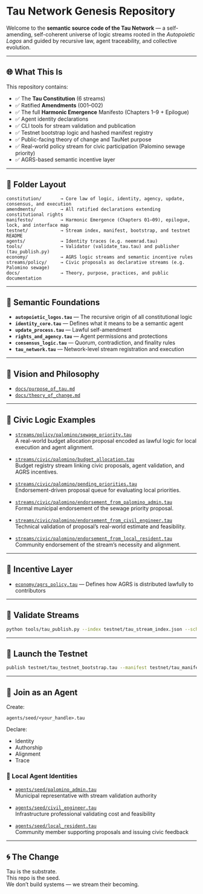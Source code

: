 # Tau Network Genesis Repository

Welcome to the **semantic source code of the Tau Network** — a self-amending, self-coherent universe of logic streams rooted in the *Autopoietic Logos* and guided by recursive law, agent traceability, and collective evolution.

---

## 🌐 What This Is

This repository contains:

- ✅ The **Tau Constitution** (6 streams)
- ✅ Ratified **Amendments** (001–002)
- ✅ The full **Harmonic Emergence** Manifesto (Chapters 1–9 + Epilogue)
- ✅ Agent identity declarations
- ✅ CLI tools for stream validation and publication
- ✅ Testnet bootstrap logic and hashed manifest registry
- ✅ Public-facing theory of change and TauNet purpose
- ✅ Real-world policy stream for civic participation (Palomino sewage priority)
- ✅ AGRS-based semantic incentive layer

---

## 🧭 Folder Layout

```plaintext
constitution/       → Core law of logic, identity, agency, update, consensus, and execution
amendments/         → All ratified declarations extending constitutional rights
manifesto/          → Harmonic Emergence (Chapters 01–09), epilogue, lock, and interface map
testnet/            → Stream index, manifest, bootstrap, and testnet README
agents/             → Identity traces (e.g. neemrad.tau)
tools/              → Validator (validate_tau.tau) and publisher (tau_publish.py)
economy/            → AGRS logic streams and semantic incentive rules
streams/policy/     → Civic proposals as declarative streams (e.g. Palomino sewage)
docs/               → Theory, purpose, practices, and public documentation
```

---

## 📜 Semantic Foundations

- **`autopoietic_logos.tau`** — The recursive origin of all constitutional logic
- **`identity_core.tau`** — Defines what it means to be a semantic agent
- **`update_process.tau`** — Lawful self-amendment
- **`rights_and_agency.tau`** — Agent permissions and protections
- **`consensus_logic.tau`** — Quorum, contradiction, and finality rules
- **`tau_network.tau`** — Network-level stream registration and execution

---

## 🧠 Vision and Philosophy

- [`docs/purpose_of_tau.md`](docs/purpose_of_tau.md)
- [`docs/theory_of_change.md`](docs/theory_of_change.md)

---

## 🧱 Civic Logic Examples

- [`streams/policy/palomino/sewage_priority.tau`](streams/policy/palomino/sewage_priority.tau)  
  A real-world budget allocation proposal encoded as lawful logic for local execution and agent alignment.

- [`streams/civic/palomino/budget_allocation.tau`](streams/civic/palomino/budget_allocation.tau)  
  Budget registry stream linking civic proposals, agent validation, and AGRS incentives.

- [`streams/civic/palomino/pending_priorities.tau`](streams/civic/palomino/pending_priorities.tau)  
  Endorsement-driven proposal queue for evaluating local priorities.

- [`streams/civic/palomino/endorsement_from_palomino_admin.tau`](streams/civic/palomino/endorsement_from_palomino_admin.tau)  
  Formal municipal endorsement of the sewage priority proposal.

- [`streams/civic/palomino/endorsement_from_civil_engineer.tau`](streams/civic/palomino/endorsement_from_civil_engineer.tau)  
  Technical validation of proposal’s real-world estimate and feasibility.

- [`streams/civic/palomino/endorsement_from_local_resident.tau`](streams/civic/palomino/endorsement_from_local_resident.tau)  
  Community endorsement of the stream’s necessity and alignment.

---

## 💸 Incentive Layer

- [`economy/agrs_policy.tau`](economy/agrs_policy.tau) — Defines how AGRS is distributed lawfully to contributors

---

## 🧪 Validate Streams

```bash
python tools/tau_publish.py --index testnet/tau_stream_index.json --schema testnet/tau_stream_index.schema.json
```

---

## 🚀 Launch the Testnet

```bash
publish testnet/tau_testnet_bootstrap.tau --manifest testnet/tau_manifest.json
```

---

## 👤 Join as an Agent

Create:
```plaintext
agents/seed/<your_handle>.tau
```

Declare:
- Identity
- Authorship
- Alignment
- Trace

### 👥 Local Agent Identities

- [`agents/seed/palomino_admin.tau`](agents/seed/palomino_admin.tau)  
  Municipal representative with stream validation authority

- [`agents/seed/civil_engineer.tau`](agents/seed/civil_engineer.tau)  
  Infrastructure professional validating cost and feasibility

- [`agents/seed/local_resident.tau`](agents/seed/local_resident.tau)  
  Community member supporting proposals and issuing civic feedback

---

## 🌀 The Change

Tau is the substrate.  
This repo is the seed.  
We don’t build systems — we stream their becoming.
